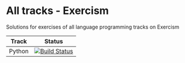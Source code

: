 # All tracks - Exercism

Solutions for exercises of all language programming tracks on Exercism

| Track         | Status        |
|:-------------:|:-------------:|
| Python      | [![Build Status](https://travis-ci.com/tqa236/python_exercism.svg?branch=master)](https://travis-ci.com/tqa236/python_exercism) |
